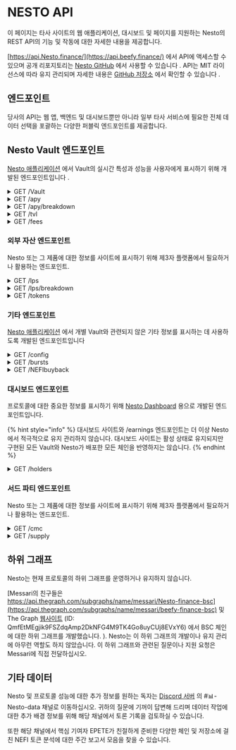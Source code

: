 # NESTO API

이 페이지는 타사 사이트의 웹 애플리케이션, 대시보드 및 페이지를 지원하는 Nesto의 REST API의 기능 및 작동에 대한 자세한 내용을 제공합니다.

[https://api.Nesto.finance/](https://api.beefy.finance/) 에서 API에 액세스할 수 있으며 공개 리포지토리는 [Nesto GitHub](https://github.com/beefyfinance/beefy-api) 에서 사용할 수 있습니다 . API는 MIT 라이선스에 따라 유지 관리되며 자세한 내용은 [GitHub 저장소](https://github.com/beefyfinance/beefy-api/blob/master/LICENSE) 에서 확인할 수 있습니다 .

## 엔드포인트

당사의 API는 웹 앱, 백엔드 및 대시보드뿐만 아니라 일부 타사 서비스에 필요한 전체 데이터 선택을 포괄하는 다양한 퍼블릭 엔드포인트를 제공합니다.

## Nesto Vault 엔드포인트

[Nesto 애플리케이션](https://app.beefy.finance/) 에서 Vault의 실시간 특성과 성능을 사용자에게 표시하기 위해 개발된 엔드포인트입니다 .

<details>

<summary>GET /Vault</summary>



</details>

<details>

<summary>GET /apy</summary>



</details>

<details>

<summary>GET /apy/breakdown</summary>



</details>

<details>

<summary>GET /tvl</summary>



</details>

<details>

<summary>GET /fees</summary>



</details>

### 외부 자산 엔드포인트

Nesto 또는 그 제품에 대한 정보를 사이트에 표시하기 위해 제3자 플랫폼에서 필요하거나 활용하는 엔드포인트.

<details>

<summary>GET /lps</summary>



</details>

<details>

<summary>GET /lps/breakdown</summary>



</details>

<details>

<summary>GET /tokens</summary>



</details>

### 기타 엔드포인트

[Nesto 애플리케이션](https://app.beefy.finance/) 에서 개별 Vault와 관련되지 않은 기타 정보를 표시하는 데 사용하도록 개발된 엔드포인트입니다

<details>

<summary>GET /config</summary>



</details>

<details>

<summary>GET /bursts</summary>



</details>

<details>

<summary>GET /NEFIbuyback</summary>



</details>

### 대시보드 엔드포인트

프로토콜에 대한 중요한 정보를 표시하기 위해 [Nesto Dashboard](https://dashboard.beefy.finance/) 용으로 개발된 엔드포인트입니다.

{% hint style="info" %}
대시보드 사이트와 /earnings 엔드포인트는 더 이상 Nesto에서 적극적으로 유지 관리하지 않습니다. 대시보드 사이트는 활성 상태로 유지되지만 구현된 모든 Vault와 Nesto가 배포한 모든 체인을 반영하지는 않습니다.
{% endhint %}

<details>

<summary>GET /holders</summary>



</details>

### 서드 파티 엔드포인트

Nesto 또는 그 제품에 대한 정보를 사이트에 표시하기 위해 제3자 플랫폼에서 필요하거나 활용하는 엔드포인트.

<details>

<summary>GET /cmc</summary>



</details>

<details>

<summary>GET /supply</summary>



</details>

## 하위 그래프

Nesto는 현재 프로토콜의 하위 그래프를 운영하거나 유지하지 않습니다.

[Messari의 친구들은 https://api.thegraph.com/subgraphs/name/messari/Nesto-finance-bsc](https://api.thegraph.com/subgraphs/name/messari/beefy-finance-bsc) 및 The Graph [웹사이트](https://thegraph.com/hosted-service/subgraph/messari/beefy-finance-bsc) (ID: QmfEtMEgjik9FSZdqAmp2DkNFG4M9TK4Go8uyCUj8EVxY6) 에서 BSC 체인에 대한 하위 그래프를 개발했습니다. ). Nesto는 이 하위 그래프의 개발이나 유지 관리에 아무런 역할도 하지 않았습니다. 이 하위 그래프와 관련된 질문이나 지원 요청은 Messari에 직접 전달하십시오.

## 기타 데이터

Nesto 및 프로토콜 성능에 대한 추가 정보를 원하는 독자는 [Discord 서버](https://discord.gg/yq8wfHd) 의 #📊-Nesto-data 채널로 이동하십시오. 귀하의 질문에 기꺼이 답변해 드리며 데이터 작업에 대한 추가 배경 정보를 위해 해당 채널에서 토론 기록을 검토하실 수 있습니다.

또한 해당 채널에서 핵심 기여자 EPETE가 친절하게 준비한 다양한 체인 및 저장소에 걸친 NEFI 토큰 분석에 대한 주간 보고서 모음을 찾을 수 있습니다.
